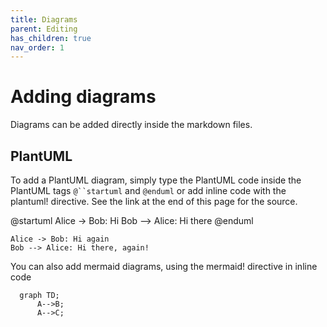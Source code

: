 ```yaml
---
title: Diagrams 
parent: Editing
has_children: true
nav_order: 1
---
```


# Adding diagrams

Diagrams can be added directly inside the markdown files.

## PlantUML

To add a PlantUML diagram, simply type the PlantUML code inside the PlantUML tags `@``startuml` and `@enduml`
or add inline code with the plantuml! directive. See the link at the end of this page for the source.


@startuml
Alice -> Bob: Hi
Bob --> Alice: Hi there
@enduml


```plantuml!
Alice -> Bob: Hi again
Bob --> Alice: Hi there, again!
```


You can also add mermaid diagrams, using the mermaid! directive in inline code

```mermaid!
  graph TD;
      A-->B;
      A-->C;
```



